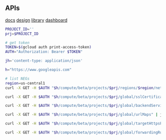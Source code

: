 APIs
-

[docs](https://cloud.google.com/apis/docs/getting-started)
[design](https://cloud.google.com/apis/design)
[library](https://console.cloud.google.com/apis/library/browse)
[dashboard](https://console.cloud.google.com/apis/dashboard)

````sh
PROJECT_ID=''
prj=$PROJECT_ID

# get token
TOKEN=$(gcloud auth print-access-token)
AUTH="Authorization: Bearer $TOKEN"

jh='content-type: application/json'

h="https://www.googleapis.com"

# list NEGs
region=us-central1
curl -X GET -H $AUTH "$h/compute/beta/projects/$prj/regions/$region/networkEndpointGroups" | jq

curl -X GET -H $AUTH "$h/compute/beta/projects/$prj/global/sslCertificates" | jq

curl -X GET -H $AUTH "$h/compute/beta/projects/$prj/global/backendServices" | jq

curl -X GET -H $AUTH "$h/compute/beta/projects/$prj/global/urlMaps" | jq

curl -X GET -H $AUTH "$h/compute/beta/projects/$prj/global/targetHttpsProxies" | jq

curl -X GET -H $AUTH "$h/compute/beta/projects/$prj/global/forwardingRules" | jq

````
